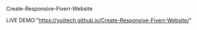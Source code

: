 Create-Responsive-Fiverr-Website

LIVE DEMO:"https://yujitech.github.io/Create-Responsive-Fiverr-Website/"
